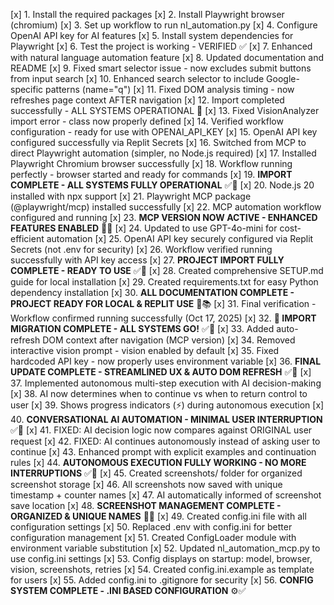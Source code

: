 [x] 1. Install the required packages
[x] 2. Install Playwright browser (chromium)
[x] 3. Set up workflow to run nl_automation.py
[x] 4. Configure OpenAI API key for AI features
[x] 5. Install system dependencies for Playwright
[x] 6. Test the project is working - VERIFIED ✅
[x] 7. Enhanced with natural language automation feature
[x] 8. Updated documentation and README
[x] 9. Fixed smart selector issue - now excludes submit buttons from input search
[x] 10. Enhanced search selector to include Google-specific patterns (name="q")
[x] 11. Fixed DOM analysis timing - now refreshes page context AFTER navigation
[x] 12. Import completed successfully - ALL SYSTEMS OPERATIONAL 🚀
[x] 13. Fixed VisionAnalyzer import error - class now properly defined
[x] 14. Verified workflow configuration - ready for use with OPENAI_API_KEY
[x] 15. OpenAI API key configured successfully via Replit Secrets
[x] 16. Switched from MCP to direct Playwright automation (simpler, no Node.js required)
[x] 17. Installed Playwright Chromium browser successfully
[x] 18. Workflow running perfectly - browser started and ready for commands
[x] 19. **IMPORT COMPLETE - ALL SYSTEMS FULLY OPERATIONAL** ✅🚀
[x] 20. Node.js 20 installed with npx support
[x] 21. Playwright MCP package (@playwright/mcp) installed successfully
[x] 22. MCP automation workflow configured and running
[x] 23. **MCP VERSION NOW ACTIVE - ENHANCED FEATURES ENABLED** 🚀✨
[x] 24. Updated to use GPT-4o-mini for cost-efficient automation
[x] 25. OpenAI API key securely configured via Replit Secrets (not .env for security)
[x] 26. Workflow verified running successfully with API key access
[x] 27. **PROJECT IMPORT FULLY COMPLETE - READY TO USE** ✅🎉
[x] 28. Created comprehensive SETUP.md guide for local installation
[x] 29. Created requirements.txt for easy Python dependency installation
[x] 30. **ALL DOCUMENTATION COMPLETE - PROJECT READY FOR LOCAL & REPLIT USE** 🚀📚
[x] 31. Final verification - Workflow confirmed running successfully (Oct 17, 2025)
[x] 32. **🎊 IMPORT MIGRATION COMPLETE - ALL SYSTEMS GO!** ✅🚀
[x] 33. Added auto-refresh DOM context after navigation (MCP version)
[x] 34. Removed interactive vision prompt - vision enabled by default
[x] 35. Fixed hardcoded API key - now properly uses environment variable
[x] 36. **FINAL UPDATE COMPLETE - STREAMLINED UX & AUTO DOM REFRESH** ✅🚀
[x] 37. Implemented autonomous multi-step execution with AI decision-making
[x] 38. AI now determines when to continue vs when to return control to user
[x] 39. Shows progress indicators (⚡) during autonomous execution
[x] 40. **CONVERSATIONAL AI AUTOMATION - MINIMAL USER INTERRUPTION** ✅🤖
[x] 41. FIXED: AI decision logic now compares against ORIGINAL user request
[x] 42. FIXED: AI continues autonomously instead of asking user to continue
[x] 43. Enhanced prompt with explicit examples and continuation rules
[x] 44. **AUTONOMOUS EXECUTION FULLY WORKING - NO MORE INTERRUPTIONS** ✅🚀
[x] 45. Created screenshots/ folder for organized screenshot storage
[x] 46. All screenshots now saved with unique timestamp + counter names
[x] 47. AI automatically informed of screenshot save location
[x] 48. **SCREENSHOT MANAGEMENT COMPLETE - ORGANIZED & UNIQUE NAMES** 📸✅
[x] 49. Created config.ini file with all configuration settings
[x] 50. Replaced .env with config.ini for better configuration management
[x] 51. Created ConfigLoader module with environment variable substitution
[x] 52. Updated nl_automation_mcp.py to use config.ini settings
[x] 53. Config displays on startup: model, browser, vision, screenshots, retries
[x] 54. Created config.ini.example as template for users
[x] 55. Added config.ini to .gitignore for security
[x] 56. **CONFIG SYSTEM COMPLETE - .INI BASED CONFIGURATION** ⚙️✅

